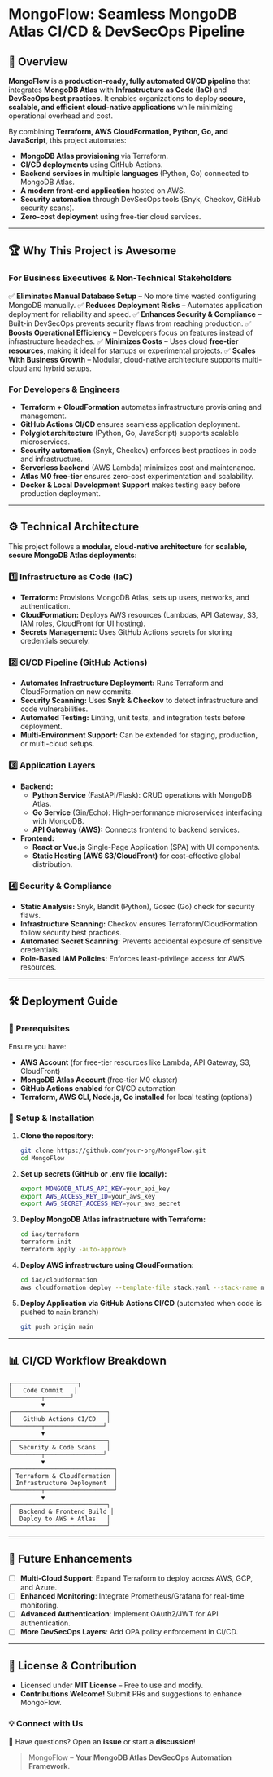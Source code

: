 # MongoFlow: Seamless MongoDB Atlas CI/CD & DevSecOps Pipeline

## 🚀 Overview
**MongoFlow** is a **production-ready, fully automated CI/CD pipeline** that integrates **MongoDB Atlas** with **Infrastructure as Code (IaC)** and **DevSecOps best practices**. It enables organizations to deploy **secure, scalable, and efficient cloud-native applications** while minimizing operational overhead and cost.

By combining **Terraform, AWS CloudFormation, Python, Go, and JavaScript**, this project automates:
- **MongoDB Atlas provisioning** via Terraform.
- **CI/CD deployments** using GitHub Actions.
- **Backend services in multiple languages** (Python, Go) connected to MongoDB Atlas.
- **A modern front-end application** hosted on AWS.
- **Security automation** through DevSecOps tools (Snyk, Checkov, GitHub security scans).
- **Zero-cost deployment** using free-tier cloud services.

---

## 🏆 Why This Project is Awesome
### **For Business Executives & Non-Technical Stakeholders**
✅ **Eliminates Manual Database Setup** – No more time wasted configuring MongoDB manually.
✅ **Reduces Deployment Risks** – Automates application deployment for reliability and speed.
✅ **Enhances Security & Compliance** – Built-in DevSecOps prevents security flaws from reaching production.
✅ **Boosts Operational Efficiency** – Developers focus on features instead of infrastructure headaches.
✅ **Minimizes Costs** – Uses cloud **free-tier resources**, making it ideal for startups or experimental projects.
✅ **Scales With Business Growth** – Modular, cloud-native architecture supports multi-cloud and hybrid setups.

### **For Developers & Engineers**
- **Terraform + CloudFormation** automates infrastructure provisioning and management.
- **GitHub Actions CI/CD** ensures seamless application deployment.
- **Polyglot architecture** (Python, Go, JavaScript) supports scalable microservices.
- **Security automation** (Snyk, Checkov) enforces best practices in code and infrastructure.
- **Serverless backend** (AWS Lambda) minimizes cost and maintenance.
- **Atlas M0 free-tier** ensures zero-cost experimentation and scalability.
- **Docker & Local Development Support** makes testing easy before production deployment.

---

## ⚙️ Technical Architecture
This project follows a **modular, cloud-native architecture** for **scalable, secure MongoDB Atlas deployments**:

### **1️⃣ Infrastructure as Code (IaC)**
- **Terraform:** Provisions MongoDB Atlas, sets up users, networks, and authentication.
- **CloudFormation:** Deploys AWS resources (Lambdas, API Gateway, S3, IAM roles, CloudFront for UI hosting).
- **Secrets Management:** Uses GitHub Actions secrets for storing credentials securely.

### **2️⃣ CI/CD Pipeline (GitHub Actions)**
- **Automates Infrastructure Deployment:** Runs Terraform and CloudFormation on new commits.
- **Security Scanning:** Uses **Snyk & Checkov** to detect infrastructure and code vulnerabilities.
- **Automated Testing:** Linting, unit tests, and integration tests before deployment.
- **Multi-Environment Support:** Can be extended for staging, production, or multi-cloud setups.

### **3️⃣ Application Layers**
- **Backend:**
  - **Python Service** (FastAPI/Flask): CRUD operations with MongoDB Atlas.
  - **Go Service** (Gin/Echo): High-performance microservices interfacing with MongoDB.
  - **API Gateway (AWS):** Connects frontend to backend services.
- **Frontend:**
  - **React or Vue.js** Single-Page Application (SPA) with UI components.
  - **Static Hosting (AWS S3/CloudFront)** for cost-effective global distribution.

### **4️⃣ Security & Compliance**
- **Static Analysis:** Snyk, Bandit (Python), Gosec (Go) check for security flaws.
- **Infrastructure Scanning:** Checkov ensures Terraform/CloudFormation follow security best practices.
- **Automated Secret Scanning:** Prevents accidental exposure of sensitive credentials.
- **Role-Based IAM Policies:** Enforces least-privilege access for AWS resources.

---

## 🛠️ Deployment Guide
### **🔹 Prerequisites**
Ensure you have:
- **AWS Account** (for free-tier resources like Lambda, API Gateway, S3, CloudFront)
- **MongoDB Atlas Account** (free-tier M0 cluster)
- **GitHub Actions enabled** for CI/CD automation
- **Terraform, AWS CLI, Node.js, Go installed** for local testing (optional)

### **🔹 Setup & Installation**
1. **Clone the repository:**
   ```bash
   git clone https://github.com/your-org/MongoFlow.git
   cd MongoFlow
   ```
2. **Set up secrets (GitHub or .env file locally):**
   ```bash
   export MONGODB_ATLAS_API_KEY=your_api_key
   export AWS_ACCESS_KEY_ID=your_aws_key
   export AWS_SECRET_ACCESS_KEY=your_aws_secret
   ```
3. **Deploy MongoDB Atlas infrastructure with Terraform:**
   ```bash
   cd iac/terraform
   terraform init
   terraform apply -auto-approve
   ```
4. **Deploy AWS infrastructure using CloudFormation:**
   ```bash
   cd iac/cloudformation
   aws cloudformation deploy --template-file stack.yaml --stack-name mongoflow-stack
   ```
5. **Deploy Application via GitHub Actions CI/CD** (automated when code is pushed to `main` branch)
   ```bash
   git push origin main
   ```

---

## 📊 CI/CD Workflow Breakdown
```
┌──────────────────┐
│   Code Commit   │
└────────┬───────┘
         ▼
┌──────────────────────────┐
│   GitHub Actions CI/CD   │
└────────┬────────────────┘
         ▼
┌──────────────────────────┐
│  Security & Code Scans   │
└────────┬────────────────┘
         ▼
┌────────────────────────────┐
│ Terraform & CloudFormation │
│ Infrastructure Deployment  │
└────────┬───────────────────┘
         ▼
┌──────────────────────────┐
│  Backend & Frontend Build │
│  Deploy to AWS + Atlas   │
└──────────────────────────┘
```

---

## 🚀 Future Enhancements
- [ ] **Multi-Cloud Support**: Expand Terraform to deploy across AWS, GCP, and Azure.
- [ ] **Enhanced Monitoring**: Integrate Prometheus/Grafana for real-time monitoring.
- [ ] **Advanced Authentication**: Implement OAuth2/JWT for API authentication.
- [ ] **More DevSecOps Layers**: Add OPA policy enforcement in CI/CD.

---

## 📜 License & Contribution
- Licensed under **MIT License** – Free to use and modify.
- **Contributions Welcome!** Submit PRs and suggestions to enhance MongoFlow.

### **💡 Connect with Us**
📩 Have questions? Open an **issue** or start a **discussion**!

> MongoFlow – **Your MongoDB Atlas DevSecOps Automation Framework**.

